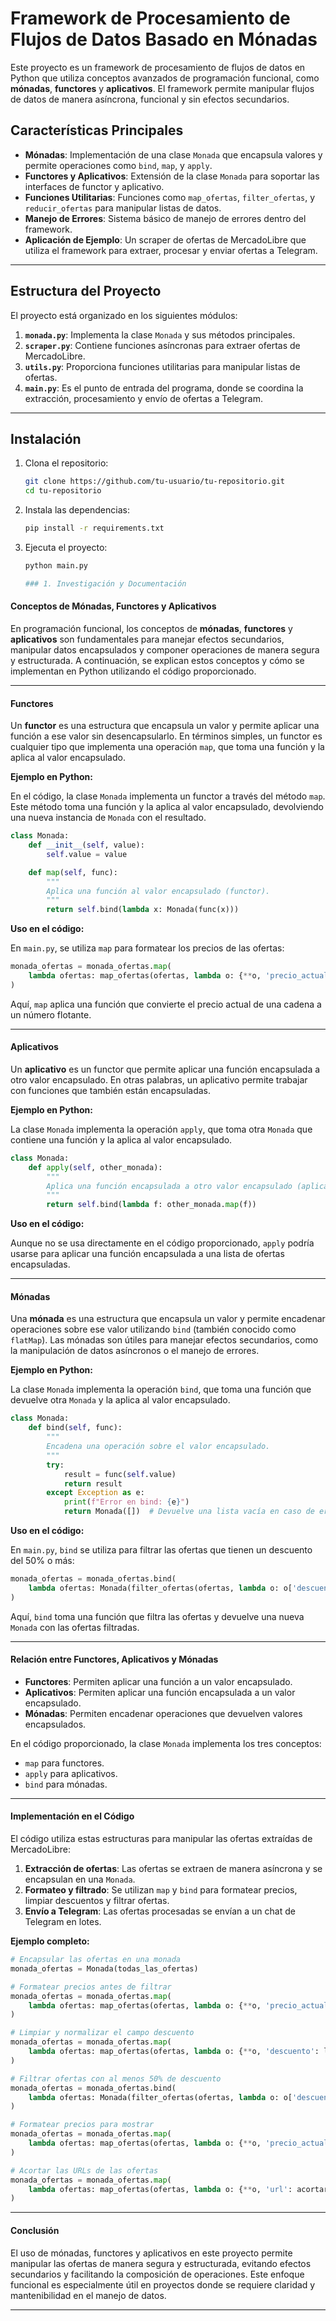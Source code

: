 # Framework de Procesamiento de Flujos de Datos Basado en Mónadas

Este proyecto es un framework de procesamiento de flujos de datos en Python que utiliza conceptos avanzados de programación funcional, como **mónadas**, **functores** y **aplicativos**. El framework permite manipular flujos de datos de manera asíncrona, funcional y sin efectos secundarios.

## Características Principales

- **Mónadas**: Implementación de una clase `Monada` que encapsula valores y permite operaciones como `bind`, `map`, y `apply`.
- **Functores y Aplicativos**: Extensión de la clase `Monada` para soportar las interfaces de functor y aplicativo.
- **Funciones Utilitarias**: Funciones como `map_ofertas`, `filter_ofertas`, y `reducir_ofertas` para manipular listas de datos.
- **Manejo de Errores**: Sistema básico de manejo de errores dentro del framework.
- **Aplicación de Ejemplo**: Un scraper de ofertas de MercadoLibre que utiliza el framework para extraer, procesar y enviar ofertas a Telegram.

---

## Estructura del Proyecto

El proyecto está organizado en los siguientes módulos:

1. **`monada.py`**: Implementa la clase `Monada` y sus métodos principales.
2. **`scraper.py`**: Contiene funciones asíncronas para extraer ofertas de MercadoLibre.
3. **`utils.py`**: Proporciona funciones utilitarias para manipular listas de ofertas.
4. **`main.py`**: Es el punto de entrada del programa, donde se coordina la extracción, procesamiento y envío de ofertas a Telegram.

---

## Instalación

1. Clona el repositorio:
   ```bash
   git clone https://github.com/tu-usuario/tu-repositorio.git
   cd tu-repositorio
2. Instala las dependencias:
   ```bash
   pip install -r requirements.txt
3. Ejecuta el proyecto:
   ```bash
   python main.py

   ### 1. Investigación y Documentación

#### Conceptos de Mónadas, Functores y Aplicativos

En programación funcional, los conceptos de **mónadas**, **functores** y **aplicativos** son fundamentales para manejar efectos secundarios, manipular datos encapsulados y componer operaciones de manera segura y estructurada. A continuación, se explican estos conceptos y cómo se implementan en Python utilizando el código proporcionado.

---

#### **Functores**

Un **functor** es una estructura que encapsula un valor y permite aplicar una función a ese valor sin desencapsularlo. En términos simples, un functor es cualquier tipo que implementa una operación `map`, que toma una función y la aplica al valor encapsulado.

**Ejemplo en Python:**

En el código, la clase `Monada` implementa un functor a través del método `map`. Este método toma una función y la aplica al valor encapsulado, devolviendo una nueva instancia de `Monada` con el resultado.

```python
class Monada:
    def __init__(self, value):
        self.value = value

    def map(self, func):
        """
        Aplica una función al valor encapsulado (functor).
        """
        return self.bind(lambda x: Monada(func(x)))
```

**Uso en el código:**

En `main.py`, se utiliza `map` para formatear los precios de las ofertas:

```python
monada_ofertas = monada_ofertas.map(
    lambda ofertas: map_ofertas(ofertas, lambda o: {**o, 'precio_actual': float(o['precio_actual'].replace('$', '').replace(',', ''))})
)
```

Aquí, `map` aplica una función que convierte el precio actual de una cadena a un número flotante.

---

#### **Aplicativos**

Un **aplicativo** es un functor que permite aplicar una función encapsulada a otro valor encapsulado. En otras palabras, un aplicativo permite trabajar con funciones que también están encapsuladas.

**Ejemplo en Python:**

La clase `Monada` implementa la operación `apply`, que toma otra `Monada` que contiene una función y la aplica al valor encapsulado.

```python
class Monada:
    def apply(self, other_monada):
        """
        Aplica una función encapsulada a otro valor encapsulado (aplicativo).
        """
        return self.bind(lambda f: other_monada.map(f))
```

**Uso en el código:**

Aunque no se usa directamente en el código proporcionado, `apply` podría usarse para aplicar una función encapsulada a una lista de ofertas encapsuladas.

---

#### **Mónadas**

Una **mónada** es una estructura que encapsula un valor y permite encadenar operaciones sobre ese valor utilizando `bind` (también conocido como `flatMap`). Las mónadas son útiles para manejar efectos secundarios, como la manipulación de datos asíncronos o el manejo de errores.

**Ejemplo en Python:**

La clase `Monada` implementa la operación `bind`, que toma una función que devuelve otra `Monada` y la aplica al valor encapsulado.

```python
class Monada:
    def bind(self, func):
        """
        Encadena una operación sobre el valor encapsulado.
        """
        try:
            result = func(self.value)
            return result
        except Exception as e:
            print(f"Error en bind: {e}")
            return Monada([])  # Devuelve una lista vacía en caso de error
```

**Uso en el código:**

En `main.py`, `bind` se utiliza para filtrar las ofertas que tienen un descuento del 50% o más:

```python
monada_ofertas = monada_ofertas.bind(
    lambda ofertas: Monada(filter_ofertas(ofertas, lambda o: o['descuento'] >= 50))
)
```

Aquí, `bind` toma una función que filtra las ofertas y devuelve una nueva `Monada` con las ofertas filtradas.

---

#### **Relación entre Functores, Aplicativos y Mónadas**

- **Functores**: Permiten aplicar una función a un valor encapsulado.
- **Aplicativos**: Permiten aplicar una función encapsulada a un valor encapsulado.
- **Mónadas**: Permiten encadenar operaciones que devuelven valores encapsulados.

En el código proporcionado, la clase `Monada` implementa los tres conceptos:
- `map` para functores.
- `apply` para aplicativos.
- `bind` para mónadas.

---

#### **Implementación en el Código**

El código utiliza estas estructuras para manipular las ofertas extraídas de MercadoLibre:

1. **Extracción de ofertas**: Las ofertas se extraen de manera asíncrona y se encapsulan en una `Monada`.
2. **Formateo y filtrado**: Se utilizan `map` y `bind` para formatear precios, limpiar descuentos y filtrar ofertas.
3. **Envío a Telegram**: Las ofertas procesadas se envían a un chat de Telegram en lotes.

**Ejemplo completo:**

```python
# Encapsular las ofertas en una monada
monada_ofertas = Monada(todas_las_ofertas)

# Formatear precios antes de filtrar
monada_ofertas = monada_ofertas.map(
    lambda ofertas: map_ofertas(ofertas, lambda o: {**o, 'precio_actual': float(o['precio_actual'].replace('$', '').replace(',', ''))})
)

# Limpiar y normalizar el campo descuento
monada_ofertas = monada_ofertas.map(
    lambda ofertas: map_ofertas(ofertas, lambda o: {**o, 'descuento': limpiar_descuento(o['descuento'])})
)

# Filtrar ofertas con al menos 50% de descuento
monada_ofertas = monada_ofertas.bind(
    lambda ofertas: Monada(filter_ofertas(ofertas, lambda o: o['descuento'] >= 50))
)

# Formatear precios para mostrar
monada_ofertas = monada_ofertas.map(
    lambda ofertas: map_ofertas(ofertas, lambda o: {**o, 'precio_actual': f"${o['precio_actual']:.2f}"} )
)

# Acortar las URLs de las ofertas
monada_ofertas = monada_ofertas.map(
    lambda ofertas: map_ofertas(ofertas, lambda o: {**o, 'url': acortar_url(o['url'])})
)
```

---

#### **Conclusión**

El uso de mónadas, functores y aplicativos en este proyecto permite manipular las ofertas de manera segura y estructurada, evitando efectos secundarios y facilitando la composición de operaciones. Este enfoque funcional es especialmente útil en proyectos donde se requiere claridad y mantenibilidad en el manejo de datos.

--- 


